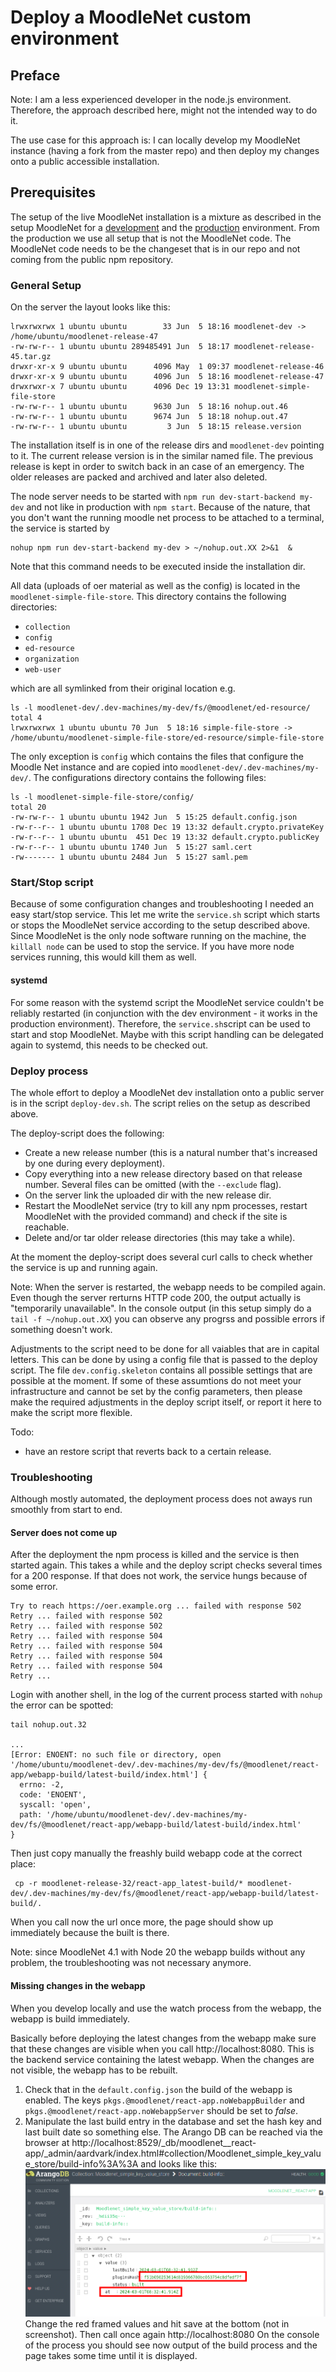 # Deploy a MoodleNet custom environment

## Preface

Note: I am a less experienced developer in the node.js environment. Therefore,
the approach described here, might not the intended way to do it.

The use case for this approach is: I can locally develop my MoodleNet
instance (having a fork from the master repo) and then deploy my changes
onto a public accessible installation.

## Prerequisites

The setup of the live MoodleNet installation is a mixture as described in
the setup MoodleNet for a [development](docker_setup_dev.md) and the
[production](docker_setup.md) environment. From the production we use all
setup that is not the MoodleNet code. The MoodleNet code needs to be the changeset
that is in our repo and not coming from the public npm repository.

### General Setup

On the server the layout looks like this:
```
lrwxrwxrwx 1 ubuntu ubuntu        33 Jun  5 18:16 moodlenet-dev -> /home/ubuntu/moodlenet-release-47
-rw-rw-r-- 1 ubuntu ubuntu 289485491 Jun  5 18:17 moodlenet-release-45.tar.gz
drwxr-xr-x 9 ubuntu ubuntu      4096 May  1 09:37 moodlenet-release-46
drwxr-xr-x 9 ubuntu ubuntu      4096 Jun  5 18:16 moodlenet-release-47
drwxrwxr-x 7 ubuntu ubuntu      4096 Dec 19 13:31 moodlenet-simple-file-store
-rw-rw-r-- 1 ubuntu ubuntu      9630 Jun  5 18:16 nohup.out.46
-rw-rw-r-- 1 ubuntu ubuntu      9674 Jun  5 18:18 nohup.out.47
-rw-rw-r-- 1 ubuntu ubuntu         3 Jun  5 18:15 release.version
```

The installation itself is in one of the release dirs and `moodlenet-dev` pointing to it. The current release version is in the similar named file.
The previous release is kept in order to switch back in an case of an emergency. The older releases are packed and archived and later also deleted.

The node server needs to be started with `npm run dev-start-backend my-dev` and not
like in production with `npm start`.
Because of the nature, that you don't want the running moodle net process to be attached to a terminal, the service is started by
```
nohup npm run dev-start-backend my-dev > ~/nohup.out.XX 2>&1  &
```
Note that this command needs to be executed inside the installation dir.

All data (uploads of oer material as well as the config) is located in the `moodlenet-simple-file-store`. This directory contains the following directories:
* `collection`
* `config`
* `ed-resource`
* `organization`
* `web-user`

which are all symlinked from their original location e.g.
```
ls -l moodlenet-dev/.dev-machines/my-dev/fs/@moodlenet/ed-resource/
total 4
lrwxrwxrwx 1 ubuntu ubuntu 70 Jun  5 18:16 simple-file-store -> /home/ubuntu/moodlenet-simple-file-store/ed-resource/simple-file-store
```

The only exception is `config` which contains the files that configure the Moodle Net
instance and are copied into `moodlenet-dev/.dev-machines/my-dev/`. The configurations
directory contains the following files:
```
ls -l moodlenet-simple-file-store/config/
total 20
-rw-rw-r-- 1 ubuntu ubuntu 1942 Jun  5 15:25 default.config.json
-rw-r--r-- 1 ubuntu ubuntu 1708 Dec 19 13:32 default.crypto.privateKey
-rw-r--r-- 1 ubuntu ubuntu  451 Dec 19 13:32 default.crypto.publicKey
-rw-r--r-- 1 ubuntu ubuntu 1740 Jun  5 15:27 saml.cert
-rw------- 1 ubuntu ubuntu 2484 Jun  5 15:27 saml.pem
```

### Start/Stop script

Because of some configuration changes and troubleshooting I needed an easy start/stop service.
This let me write the `service.sh` script which starts or stops the MoodleNet service
according to the setup described above.
Since MoodleNet is the only node software running on the machine, the `killall node` can be
used to stop the service. If you have more node services running, this would kill them as well.

#### systemd

For some reason with the systemd script the MoodleNet service couldn't be reliably restarted (in
conjunction with the dev environment - it works in the production environment).
Therefore, the `service.sh`script can be used to start and stop MoodleNet. Maybe with this script
handling can be delegated again to systemd, this needs to be checked out.


### Deploy process

The whole effort to deploy a MoodleNet dev installation onto a public server is in the script `deploy-dev.sh`. The script relies on the setup as described above.

The deploy-script does the following:
* Create a new release number (this is a natural number that's increased by one during every deployment).
* Copy everything into a new release directory based on that release number. Several files can be omitted
  (with the `--exclude` flag).
* On the server link the uploaded dir with the new release dir.
* Restart the MoodleNet service (try to kill any npm processes, restart MoodleNet with the provided command)
  and check if the site is reachable.
* Delete and/or tar older release directories (this may take a while).

At the moment the deploy-script does several curl calls to check whether the
service is up and running again.

Note: When the server is restarted, the webapp needs to be compiled again. Even though
the server rerturns HTTP code 200, the output actually is "temporarily unavailable".
In the console output (in this setup simply do a `tail -f ~/nohup.out.XX`) you can
observe any progrss and possible errors if something doesn't work.

Adjustments to the script need to be done for all vaiables that are in capital letters. This can be done by using a config file that is passed to the deploy script.
The file `dev.config.skeleton` contains all possible settings that are possible at the moment. If some of these assumtions do not meet your infrastructure and cannot
be set by the config parameters, then please make the required adjustments in the
deploy script itself, or report it here to make the script more flexible.

Todo:
* have an restore script that reverts back to a certain release.

### Troubleshooting

Although mostly automated, the deployment process does not aways run smoothly from start to end.

#### Server does not come up

After the deployment the npm process is killed and the service is then started again. This takes a while
and the deploy script checks several times for a 200 response. If that does not work, the service hungs because of some error.

```
Try to reach https://oer.example.org ... failed with response 502
Retry ... failed with response 502
Retry ... failed with response 502
Retry ... failed with response 504
Retry ... failed with response 504
Retry ... failed with response 504
Retry ... failed with response 504
Retry ... 

```

Login with another shell, in the log of the current process started with `nohup` the error can be
spotted:

```
tail nohup.out.32 

...
[Error: ENOENT: no such file or directory, open '/home/ubuntu/moodlenet-dev/.dev-machines/my-dev/fs/@moodlenet/react-app/webapp-build/latest-build/index.html'] {
  errno: -2,
  code: 'ENOENT',
  syscall: 'open',
  path: '/home/ubuntu/moodlenet-dev/.dev-machines/my-dev/fs/@moodlenet/react-app/webapp-build/latest-build/index.html'
}

```

Then just copy manually the freashly build webapp code at the correct place:
```
 cp -r moodlenet-release-32/react-app_latest-build/* moodlenet-dev/.dev-machines/my-dev/fs/@moodlenet/react-app/webapp-build/latest-build/.
```

When you call now the url once more, the page should show up immediately because the built is there.

Note: since MoodleNet 4.1 with Node 20 the webapp builds without any problem, the troubleshooting was not necessary anymore.

#### Missing changes in the webapp

When you develop locally and use the watch process from the webapp, the webapp is build immediately.

Basically before deploying the latest changes from the webapp make sure that these changes are visible
when you call http://localhost:8080. This is the backend service containing the latest webapp.
When the changes are not visible, the webapp has to be rebuilt.

1. Check that in the `default.config.json` the build of the webapp is enabled. The keys `pkgs.@moodlenet/react-app.noWebappBuilder` and
`pkgs.@moodlenet/react-app.noWebappServer` should be set to *false*.
1. Manipulate the last build entry in the database and set the hash
key and last built date so something else. The Arango DB can be reached
via the browser at http://localhost:8529/_db/moodlenet__react-app/_admin/aardvark/index.html#collection/Moodlenet_simple_key_value_store/build-info%3A%3A and looks like this: ![Arango DB last build information](mnet_last_built.png)
Change the red framed values and hit save at the bottom (not in screenshot).
Then call once again http://localhost:8080
On the console of the process you should see now output of the build
process and the page takes some time until it is displayed.
